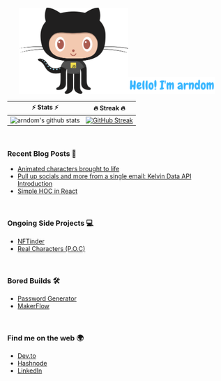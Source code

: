 <p align="center">
<img src= "./my-octo-lang.png" width="250px" /><img src= "./hello_arndom1.png" width="200px"/>
</p>

| ⚡ Stats ⚡            |  🔥 Streak 🔥                 |
| :-------------------------:|:-------------------------: |
![arndom's github stats](https://github-readme-stats.vercel.app/api?username=arndom&show_icons=true&count_private=true&hide_border=true&title_color=70a5fd&icon_color=bf91f3&text_color=38bdae&bg_color=0d1117) |  [![GitHub Streak](http://github-readme-streak-stats.herokuapp.com?user=arndom&theme=tokyonight_duo&hide_border=true&background=0D1117)](https://git.io/streak-stats)
 
&nbsp;
### Recent Blog Posts 📜
<!-- BLOG-POST-LIST:START -->
- [Animated characters brought to life](https://arndom.hashnode.dev/animated-characters-brought-to-life)
- [Pull up socials and more from a single email: Kelvin Data API Introduction](https://arndom.hashnode.dev/pull-up-socials-and-more-from-a-single-email-kelvin-data-api-introduction)
- [Simple HOC in React](https://arndom.hashnode.dev/simple-hoc-in-react)
<!-- BLOG-POST-LIST:END -->
  
&nbsp;
### Ongoing Side Projects 💻
- [NFTinder](https://women.artwork.rocks/)
- [Real Characters (P.O.C)](https://animatd.netlify.app/)

&nbsp;
### Bored Builds 🛠
- [Password Generator](https://generat8password.netlify.app/)
- [MakerFlow](https://maker-flow.web.app/)

&nbsp;
### Find me on the web 🌍
- [Dev.to](https://dev.to/arndom)
- [Hashnode](https://arndom.hashnode.dev/)
- [LinkedIn](https://www.linkedin.com/in/nabil-alamin/)


